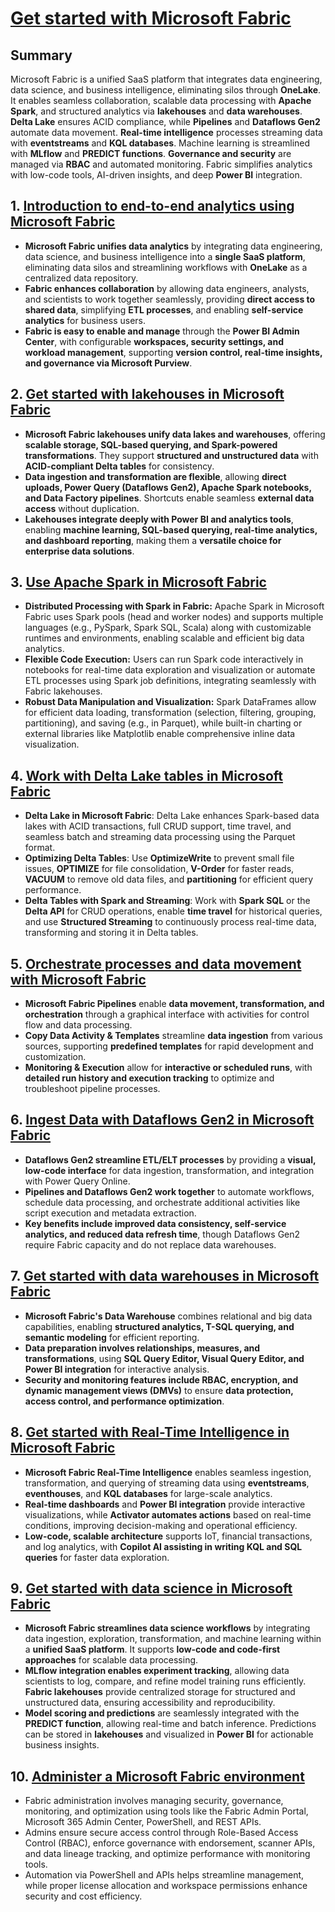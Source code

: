 # [Get started with Microsoft Fabric](https://learn.microsoft.com/en-us/training/paths/get-started-fabric/)
## Summary
Microsoft Fabric is a unified SaaS platform that integrates data engineering, data science, and business intelligence, eliminating silos through **OneLake**. It enables seamless collaboration, scalable data processing with **Apache Spark**, and structured analytics via **lakehouses** and **data warehouses**. **Delta Lake** ensures ACID compliance, while **Pipelines** and **Dataflows Gen2** automate data movement. **Real-time intelligence** processes streaming data with **eventstreams** and **KQL databases**. Machine learning is streamlined with **MLflow** and **PREDICT functions**. **Governance and security** are managed via **RBAC** and automated monitoring. Fabric simplifies analytics with low-code tools, AI-driven insights, and deep **Power BI** integration.
## **1. [Introduction to end-to-end analytics using Microsoft Fabric](1-end-to-end-analytics.md)**
- **Microsoft Fabric unifies data analytics** by integrating data engineering, data science, and business intelligence into a **single SaaS platform**, eliminating data silos and streamlining workflows with **OneLake** as a centralized data repository.
- **Fabric enhances collaboration** by allowing data engineers, analysts, and scientists to work together seamlessly, providing **direct access to shared data**, simplifying **ETL processes**, and enabling **self-service analytics** for business users.
- **Fabric is easy to enable and manage** through the **Power BI Admin Center**, with configurable **workspaces, security settings, and workload management**, supporting **version control, real-time insights, and governance via Microsoft Purview**.

## **2. [Get started with lakehouses in Microsoft Fabric](2-data-science.md)**
- **Microsoft Fabric lakehouses unify data lakes and warehouses**, offering **scalable storage, SQL-based querying, and Spark-powered transformations**. They support **structured and unstructured data** with **ACID-compliant Delta tables** for consistency.
- **Data ingestion and transformation are flexible**, allowing **direct uploads, Power Query (Dataflows Gen2), Apache Spark notebooks, and Data Factory pipelines**. Shortcuts enable seamless **external data access** without duplication.
- **Lakehouses integrate deeply with Power BI and analytics tools**, enabling **machine learning, SQL-based querying, real-time analytics, and dashboard reporting**, making them a **versatile choice for enterprise data solutions**.

## **3. [Use Apache Spark in Microsoft Fabric](3-apache-spark.md)**
- **Distributed Processing with Spark in Fabric:** Apache Spark in Microsoft Fabric uses Spark pools (head and worker nodes) and supports multiple languages (e.g., PySpark, Spark SQL, Scala) along with customizable runtimes and environments, enabling scalable and efficient big data analytics.
- **Flexible Code Execution:** Users can run Spark code interactively in notebooks for real-time data exploration and visualization or automate ETL processes using Spark job definitions, integrating seamlessly with Fabric lakehouses.
- **Robust Data Manipulation and Visualization:** Spark DataFrames allow for efficient data loading, transformation (selection, filtering, grouping, partitioning), and saving (e.g., in Parquet), while built-in charting or external libraries like Matplotlib enable comprehensive inline data visualization.

## **4. [Work with Delta Lake tables in Microsoft Fabric](4-delta-lake.md)**
- **Delta Lake in Microsoft Fabric**: Delta Lake enhances Spark-based data lakes with ACID transactions, full CRUD support, time travel, and seamless batch and streaming data processing using the Parquet format.
- **Optimizing Delta Tables**: Use **OptimizeWrite** to prevent small file issues, **OPTIMIZE** for file consolidation, **V-Order** for faster reads, **VACUUM** to remove old data files, and **partitioning** for efficient query performance.
- **Delta Tables with Spark and Streaming**: Work with **Spark SQL** or the **Delta API** for CRUD operations, enable **time travel** for historical queries, and use **Structured Streaming** to continuously process real-time data, transforming and storing it in Delta tables.

## **5. [Orchestrate processes and data movement with Microsoft Fabric](5-process-and-data-movement.md)**
- **Microsoft Fabric Pipelines** enable **data movement, transformation, and orchestration** through a graphical interface with activities for control flow and data processing.
- **Copy Data Activity & Templates** streamline **data ingestion** from various sources, supporting **predefined templates** for rapid development and customization.
- **Monitoring & Execution** allow for **interactive or scheduled runs**, with **detailed run history and execution tracking** to optimize and troubleshoot pipeline processes.

## **6. [Ingest Data with Dataflows Gen2 in Microsoft Fabric](6-dataflows-gen2.md)**
- **Dataflows Gen2 streamline ETL/ELT processes** by providing a **visual, low-code interface** for data ingestion, transformation, and integration with Power Query Online.
- **Pipelines and Dataflows Gen2 work together** to automate workflows, schedule data processing, and orchestrate additional activities like script execution and metadata extraction.
- **Key benefits include improved data consistency, self-service analytics, and reduced data refresh time**, though Dataflows Gen2 require Fabric capacity and do not replace data warehouses.

## **7. [Get started with data warehouses in Microsoft Fabric](7-data-warehouses.md)**
- **Microsoft Fabric's Data Warehouse** combines relational and big data capabilities, enabling **structured analytics, T-SQL querying, and semantic modeling** for efficient reporting.
- **Data preparation involves relationships, measures, and transformations**, using **SQL Query Editor, Visual Query Editor, and Power BI integration** for interactive analysis.
- **Security and monitoring features include RBAC, encryption, and dynamic management views (DMVs)** to ensure **data protection, access control, and performance optimization**.

## **8. [Get started with Real-Time Intelligence in Microsoft Fabric](8-real-time-intelligence.md)**
- **Microsoft Fabric Real-Time Intelligence** enables seamless ingestion, transformation, and querying of streaming data using **eventstreams**, **eventhouses**, and **KQL databases** for large-scale analytics.  
- **Real-time dashboards** and **Power BI integration** provide interactive visualizations, while **Activator automates actions** based on real-time conditions, improving decision-making and operational efficiency.  
- **Low-code, scalable architecture** supports IoT, financial transactions, and log analytics, with **Copilot AI assisting in writing KQL and SQL queries** for faster data exploration.

## **9. [Get started with data science in Microsoft Fabric](9-data-science.md)**
- **Microsoft Fabric streamlines data science workflows** by integrating data ingestion, exploration, transformation, and machine learning within a **unified SaaS platform**. It supports **low-code and code-first approaches** for scalable data processing.
- **MLflow integration enables experiment tracking**, allowing data scientists to log, compare, and refine model training runs efficiently. **Fabric lakehouses** provide centralized storage for structured and unstructured data, ensuring accessibility and reproducibility.
- **Model scoring and predictions** are seamlessly integrated with the **PREDICT function**, allowing real-time and batch inference. Predictions can be stored in **lakehouses** and visualized in **Power BI** for actionable business insights.

## **10. [Administer a Microsoft Fabric environment](10-administration.md)**
- Fabric administration involves managing security, governance, monitoring, and optimization using tools like the Fabric Admin Portal, Microsoft 365 Admin Center, PowerShell, and REST APIs.
- Admins ensure secure access control through Role-Based Access Control (RBAC), enforce governance with endorsement, scanner APIs, and data lineage tracking, and optimize performance with monitoring tools.
- Automation via PowerShell and APIs helps streamline management, while proper license allocation and workspace permissions enhance security and cost efficiency.